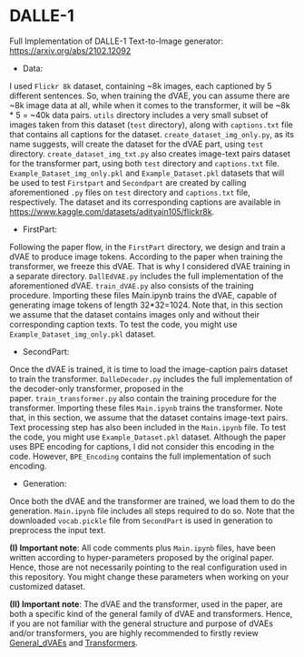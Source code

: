 # DALLE-1
Full Implementation of DALLE-1 Text-to-Image generator: https://arxiv.org/abs/2102.12092

* Data:

I used `Flickr 8k` dataset, containing ~8k images, each captioned by 5 different sentences. So, when training the dVAE, you can assume there are ~8k image data at all, while when it comes to the transformer, it will be ~8k * 5 = ~40k data pairs. `utils` directory includes a very small subset of images taken from this dataset (`test` directory), along with `captions.txt` file that contains all captions for the dataset. `create_dataset_img_only.py`, as its name suggests, will create the dataset for the dVAE part, using `test` directory. `create_dataset_img_txt.py` also creates image-text pairs dataset for the transformer part, using both `test` directory and `captions.txt` file. `Example_Dataset_img_only.pkl` and `Example_Dataset.pkl` datasets that will be used to test `Firstpart` and `Secondpart` are created by calling aforementioned `.py` files on `test` directory and `captions.txt` file, respectively. The dataset and its corresponding captions are available in https://www.kaggle.com/datasets/adityajn105/flickr8k.


* FirstPart:

Following the paper flow, in the `FirstPart` directory, we design and train a dVAE to produce image tokens. According to the paper when training the transformer, we freeze this dVAE. That is why I considered dVAE training in a separate directory. `DallEdVAE.py` includes the full implementation of the aforementioned dVAE. `train_dVAE.py` also consists of the training procedure. Importing these files Main.ipynb trains the dVAE, capable of generating image tokens of length 32*32=1024. Note that, in this section we assume that the dataset contains images only and without their corresponding caption texts. To test the code, you might use `Example_Dataset_img_only.pkl` dataset.

* SecondPart:

Once the dVAE is trained, it is time to load the image-caption pairs dataset to train the transformer. `DalleDecoder.py` includes the full implementation of the decoder-only transformer, proposed in the paper. `train_transformer.py` also contain the training procedure for the transformer. Importing these files `Main.ipynb` trains the transformer. Note that, in this section, we assume that the dataset contains image-text pairs. Text processing step has also been included in the `Main.ipynb` file. To test the code, you might use `Example_Dataset.pkl` dataset. Although the paper uses BPE encoding for captions, I did not consider this encoding in the code. However, `BPE_Encoding` contains the full implementation of such encoding.

* Generation:

Once both the dVAE and the transformer are trained, we load them to do the generation. `Main.ipynb` file includes all steps required to do so. Note that the downloaded `vocab.pickle` file from `SecondPart` is used in generation to preprocess the input text.

**(I) Important note**: All code comments plus `Main.ipynb` files, have been written according to hyper-parameters proposed by the original paper. Hence, those are not necessarily pointing to the real configuration used in this repository. You might change these parameters when working on your customized dataset.

**(II) Important note**: The dVAE and the transformer, used in the paper, are both a specific kind of the general family of dVAE and transformers. Hence, if you are not familiar with the general structure and purpose of dVAEs and/or transformers, you are highly recommended to firstly review [General_dVAEs](https://github.com/MohammadMahdiGhahramani7/dVAE) and [Transformers](https://github.com/MohammadMahdiGhahramani7/MachineTranslation-Transformer).
